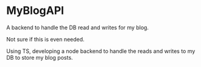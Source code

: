 # MyBlogAPI
A backend to handle the DB read and writes for my blog.

Not sure if this is even needed.

Using TS, developing a node backend to handle the reads and writes to my DB to store my blog posts.
